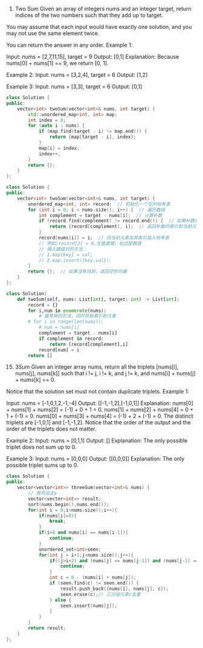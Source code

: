 1. Two Sum
Given an array of integers nums and an integer target, return indices of the two numbers such that they add up to target.

You may assume that each input would have exactly one solution, and you may not use the same element twice.

You can return the answer in any order.
Example 1:

Input: nums = [2,7,11,15], target = 9
Output: [0,1]
Explanation: Because nums[0] + nums[1] == 9, we return [0, 1].

Example 2:
Input: nums = [3,2,4], target = 6
Output: [1,2]

Example 3:
Input: nums = [3,3], target = 6
Output: [0,1]
```cpp
class Solution {
public:
    vector<int> twoSum(vector<int>& nums, int target) {
        std::unordered_map<int, int> map;
        int index = 0; 
        for (auto i : nums) {
            if (map.find(target - i) != map.end()) {
                return {map[target - i], index};
            }
            map[i] = index;
            index++;
        }
        return {};
    }
};
```

```cpp
class Solution {
public:
    vector<int> twoSum(vector<int>& nums, int target) {
        unordered_map<int, int> record;  // 初始化一个空的哈希表
        for (int i = 0; i < nums.size(); i++) {  // 遍历数组
            int complement = target - nums[i];  // 计算补数
            if (record.find(complement) != record.end()) {  // 如果补数在哈希表中
                return {record[complement], i};  // 返回补数的索引和当前元素的索引
            }
            record[nums[i]] = i;  // 将当前元素及其索引插入哈希表
            // 例如:record[2] = 0,左面是键，右边是数值
            // 插入键值对的方法：
            // 1.map[key] = val;
            // 2.map.insert({key,val});
        }
        return {};  // 如果没有找到，返回空的向量
    }
};
```

```py
class Solution:
    def twoSum(self, nums: List[int], target: int) -> List[int]:
        record = {}
        for i,num in enumerate(nums):
            # 最常用的方法，同时获取索引和元素
        # for i in range(len(nums)):
            # num = nums[i]
            complement = target - nums[i]
            if complement in record:
                return [record[complement],i]
            record[num] = i
        return []
```

15. 3Sum
Given an integer array nums, return all the triplets [nums[i], nums[j], nums[k]] such that i != j, i != k, and j != k, and nums[i] + nums[j] + nums[k] == 0.

Notice that the solution set must not contain duplicate triplets.
Example 1:

Input: nums = [-1,0,1,2,-1,-4]
Output: [[-1,-1,2],[-1,0,1]]
Explanation: 
nums[0] + nums[1] + nums[2] = (-1) + 0 + 1 = 0.
nums[1] + nums[2] + nums[4] = 0 + 1 + (-1) = 0.
nums[0] + nums[3] + nums[4] = (-1) + 2 + (-1) = 0.
The distinct triplets are [-1,0,1] and [-1,-1,2].
Notice that the order of the output and the order of the triplets does not matter.

Example 2:
Input: nums = [0,1,1]
Output: []
Explanation: The only possible triplet does not sum up to 0.

Example 3:
Input: nums = [0,0,0]
Output: [[0,0,0]]
Explanation: The only possible triplet sums up to 0.

```cpp
class Solution {
public:
    vector<vector<int>> threeSum(vector<int>& nums) {
        // 首先设定a
        vector<vector<int>> result;
        sort(nums.begin(),nums.end());
        for(int i = 0;i<nums.size();i++){
            if(nums[i]>0){
                break;
            }
            if(i>0 and nums[i] == nums[i-1]){
                continue;
            }
            unordered_set<int>seen;
            for(int j = i+1;j<nums.size();j++){
                if((j>i+2) and (nums[j] == nums[j-1]) and (nums[j-1] == nums[j-2])){
                    continue;
                }
                int c = 0 - (nums[i] + nums[j]);
                if (seen.find(c) != seen.end()) {
                    result.push_back({nums[i], nums[j], c});
                    seen.erase(c);// 三元组元素c去重
                } else {
                    seen.insert(nums[j]);
                }
            }
        }
        return result;
    }
};
```